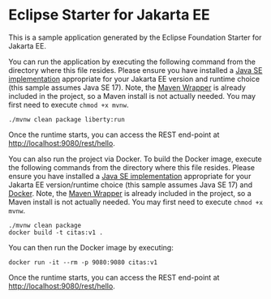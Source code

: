 # Eclipse Starter for Jakarta EE
This is a sample application generated by the Eclipse Foundation Starter for Jakarta EE.

You can run the application by executing the following command from the directory where this file resides. 
Please ensure you have installed a [Java SE implementation](https://adoptium.net) appropriate for your 
Jakarta EE version and runtime choice (this sample assumes Java SE 17). Note, 
the [Maven Wrapper](https://maven.apache.org/wrapper/) is already included in the project, so a Maven install 
is not actually needed. You may first need to execute `chmod +x mvnw`.

```
./mvnw clean package liberty:run
```

Once the runtime starts, you can access the REST end-point at [http://localhost:9080/rest/hello](http://localhost:9080/rest/hello).

You can also run the project via Docker. To build the Docker image, execute the following commands from the 
directory where this file resides. Please ensure you have installed 
a [Java SE implementation](https://adoptium.net) appropriate for your Jakarta EE version/runtime 
choice (this sample assumes Java SE 17) and 
[Docker](https://docs.docker.com/get-docker/). Note, 
the [Maven Wrapper](https://maven.apache.org/wrapper/) is already included in the project, so a Maven install 
is not actually needed. You may first need to execute `chmod +x mvnw`.

```
./mvnw clean package
docker build -t citas:v1 .
```

You can then run the Docker image by executing:

```
docker run -it --rm -p 9080:9080 citas:v1
```

Once the runtime starts, you can access the REST end-point at [http://localhost:9080/rest/hello](http://localhost:9080/rest/hello).
